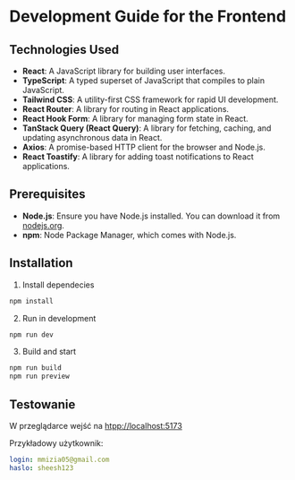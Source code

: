 # Development Guide for the Frontend

## Technologies Used

- **React**: A JavaScript library for building user interfaces.
- **TypeScript**: A typed superset of JavaScript that compiles to plain JavaScript.
- **Tailwind CSS**: A utility-first CSS framework for rapid UI development.
- **React Router**: A library for routing in React applications.
- **React Hook Form**: A library for managing form state in React.
- **TanStack Query (React Query)**: A library for fetching, caching, and updating asynchronous data in React.
- **Axios**: A promise-based HTTP client for the browser and Node.js.
- **React Toastify**: A library for adding toast notifications to React applications.

## Prerequisites

- **Node.js**: Ensure you have Node.js installed. You can download it from [nodejs.org](https://nodejs.org/).
- **npm**: Node Package Manager, which comes with Node.js.

## Installation

1. Install dependecies

```sh
npm install
```

2. Run in development

```sh
npm run dev
```

3. Build and start

```sh
npm run build
npm run preview
```

## Testowanie

W przeglądarce wejść na [htpp://localhost:5173](http://localhost:5173/)

Przykładowy użytkownik:

```yml
login: mmizia05@gmail.com
haslo: sheesh123
```
